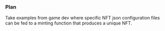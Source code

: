 ### Plan
Take examples from game dev where specific NFT json configuration files can be fed to a minting function that produces a unique NFT. 